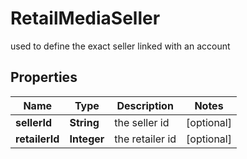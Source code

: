 

# RetailMediaSeller

used to define the exact seller linked with an account

## Properties

| Name | Type | Description | Notes |
|------------ | ------------- | ------------- | -------------|
|**sellerId** | **String** | the seller id |  [optional] |
|**retailerId** | **Integer** | the retailer id |  [optional] |



